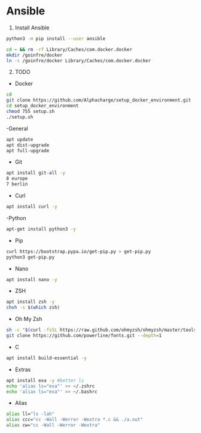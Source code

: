 # Ansible

1. Install Ansible
```sh
python3 -m pip install --user ansible
```


```sh
cd ~ && rm -rf Library/Caches/com.docker.docker
mkdir /goinfre/docker
ln -s /goinfre/docker Library/Caches/com.docker.docker
```


2. TODO

- Docker
```sh
cd
git clone https://github.com/Alphacharge/setup_docker_environment.git
cd setup_docker_environment
chmod 755 setup.sh
./setup.sh
```

-General
```sh
apt update
apt dist-upgrade
apt full-upgrade
```

- Git
```sh
apt install git-all -y
8 europe
7 berlin
```

- Curl
```sh
apt install curl -y
```

-Python
```sh
apt-get install python3 -y
```

- Pip
```sh
curl https://bootstrap.pypa.io/get-pip.py > get-pip.py
python3 get-pip.py
```

- Nano
```sh
apt install nano -y

```

- ZSH
```sh
apt install zsh -y
chsh -s $(which zsh)
```

<!-- - Font
```sh
apt install fontconfig -y
apt install unzip -y
git clone https://github.com/JetBrains/JetBrainsMono.git
cd JetBrainsMono
``` -->

- Oh My Zsh
```sh
sh -c "$(curl -fsSL https://raw.github.com/ohmyzsh/ohmyzsh/master/tools/install.sh)"
git clone https://github.com/powerline/fonts.git --depth=1
```

- C
```sh
apt install build-essential -y
```

- Extras
```sh
apt install exa -y #better ls
echo 'alias ls="exa"' >> ~/.zshrc
echo 'alias ls="exa"' >> ~/.bashrc
```

- Alias
```sh
alias ll="ls -lah"
alias ccc="cc -Wall -Werror -Wextra *.c && ./a.out"
alias cw="cc -Wall -Werror -Wextra"
```